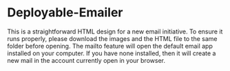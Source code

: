 # Deployable-Emailer
This is a straightforward HTML design for a new email initiative.
To ensure it runs properly, please download the images and the HTML file to the same folder before opening. 
The mailto feature will open the default email app installed on your computer. If you have none installed, then it will create a new mail in the account currently open in your browser.
